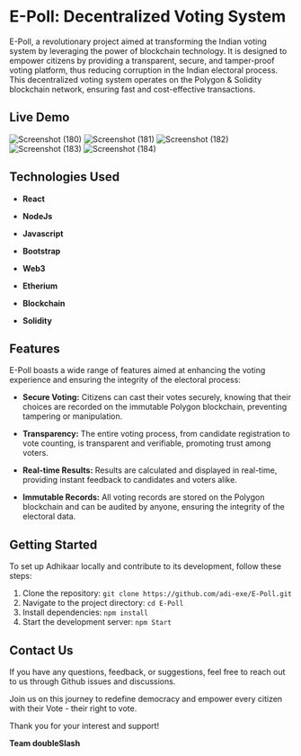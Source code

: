 # E-Poll: Decentralized Voting System

E-Poll, a revolutionary project aimed at transforming the Indian voting system
by leveraging the power of blockchain technology. It is designed to empower citizens by providing a transparent, secure, and
tamper-proof voting platform, thus reducing corruption in the Indian electoral
process. This decentralized voting system operates on the Polygon & Solidity blockchain
network, ensuring fast and cost-effective transactions.

## Live Demo

![Screenshot (180)](https://github.com/adi-exe/E-Poll/assets/134140404/e9710a0d-88d0-437c-924e-897faf20a675)
![Screenshot (181)](https://github.com/adi-exe/E-Poll/assets/134140404/4a04c3d2-7558-4303-89d9-210823a45952)
![Screenshot (182)](https://github.com/adi-exe/E-Poll/assets/134140404/56ba1357-f77c-4a04-b1a1-6636b61340ec)
![Screenshot (183)](https://github.com/adi-exe/E-Poll/assets/134140404/57efee6b-3f24-4b6d-b67e-2b74b7bc75d5)
![Screenshot (184)](https://github.com/adi-exe/E-Poll/assets/134140404/23acac2a-f910-4d38-86bf-acccfa9e1a84)






## Technologies Used


- **React** 

- **NodeJs** 

- **Javascript** 

- **Bootstrap** 
- **Web3** 
- **Etherium** 
- **Blockchain** 

- **Solidity** 

## Features

E-Poll boasts a wide range of features aimed at enhancing the voting
experience and ensuring the integrity of the electoral process:

- **Secure Voting:** Citizens can cast their votes securely, knowing that their
  choices are recorded on the immutable Polygon blockchain, preventing tampering
  or manipulation.

- **Transparency:** The entire voting process, from candidate registration to
  vote counting, is transparent and verifiable, promoting trust among voters.


- **Real-time Results:** Results are calculated and displayed in real-time,
  providing instant feedback to candidates and voters alike.

- **Immutable Records:** All voting records are stored on the Polygon blockchain
  and can be audited by anyone, ensuring the integrity of the electoral data.

## Getting Started

To set up Adhikaar locally and contribute to its development, follow these
steps:

1. Clone the repository:
   `git clone https://github.com/adi-exe/E-Poll.git`
2. Navigate to the project directory: `cd E-Poll`
3. Install dependencies: `npm install`
4. Start the development server: `npm Start`

## Contact Us

If you have any questions, feedback, or suggestions, feel free to reach out to
us through Github issues and discussions.

Join us on this journey to redefine democracy and empower every citizen with
their Vote - their right to vote.

Thank you for your interest and support!

**Team doubleSlash**
